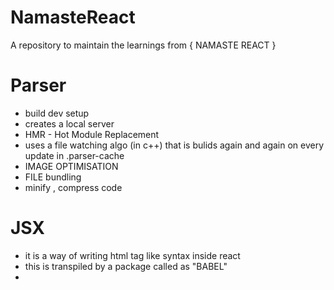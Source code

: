 # NamasteReact
A repository to maintain the learnings from { NAMASTE REACT } 

# Parser 
- build dev setup
- creates a local server 
- HMR - Hot Module Replacement
- uses a file watching algo (in c++) that is bulids again and again on every update 
in .parser-cache
- IMAGE OPTIMISATION 
- FILE bundling 
- minify , compress code 

# JSX 
- it is a way of writing html tag like syntax inside react 
- this is transpiled by a package called as "BABEL"
-